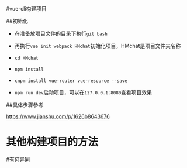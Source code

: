 #vue-cli构建项目

##初始化

* 在准备放项目文件的目录下执行`git bash`

* 再执行`vue init webpack HMchat`初始化项目，HMchat是项目文件夹名称

* `cd HMchat`

* `npm install`

* `cnpm install vue-router vue-resource --save`

* `npm run dev`启动项目，可以在`127.0.0.1:8080`查看项目效果

##具体步骤参考

https://www.jianshu.com/p/1626b8643676


# 其他构建项目的方法
#有何异同
